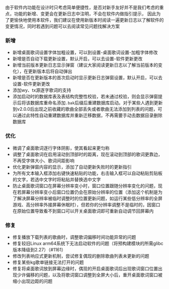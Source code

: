 由于软件内功能在设计时只考虑简单便捷性，是否对新手友好并不是我们考虑的重点，功能的新增、变更会在更新日志中注明，不会在软件内做指引提示，
因此为了更愉快地使用本软件，我们建议在使用新版本时阅读一遍更新日志以了解软件的变更情况，同时若遇到问题可以去阅读常见问题找解决方案

### 新增

- 新增桌面歌词设置字体加粗设置，可以到设置-桌面歌词设置-加粗字体修改
- 新增是否自动下载更新设置，默认开启，可以去设置-软件更新更改
- 新增当前版本更新日志显示弹窗（建议大家阅读更新日志以了解当前版本的变化），在更新版本后将自动弹出
- 新增是否在更新版本的首次启动时显示更新日志弹窗设置，默认开启，可以去设置-软件更新更改
- 添加wy、tx源逐字歌词的支持
- 添加启动时的数据库表及表结构完整性校验，若未通过校验，则会显示弹窗提示后将该数据库重命名添加`.bak`后缀后重建数据库启动。对于某些人遇到更新到v2.0.0后出现之前收藏的歌曲全部丢失或者歌曲无法添加到列表的问题，可以通过此特性自动重建数据库并重新迁移数据，不再需要手动去数据目录删除数据库

### 优化

- 微调了桌面歌词逐行字体阴影，使其看起来更匀称
- 调整了桌面歌词在启用滚动到顶部时的距离，现在滚动到顶部的歌词更靠边，不再受字体大小、歌词间距影响
- 优化更新弹窗内容的显示，添加了自动更新失败时的更新指引
- 为所有文本输入框添加右键快速粘贴的功能，右击输入框可以自动粘贴剪贴板的文字，若选中文字时将粘贴并替换选中文字
- 防止桌面歌词窗口在屏幕分辨率变小时，窗口位置跟随分辨率变化的问题，现在若屏幕分辨率变小后窗口位置仍会在原始分辨率的位置（添加这个机制是为了解决屏幕分辨率被临时调整时的位置更新问题，如运行某些低分辨率的全屏游戏、高分辨率外接屏幕休眠时），但若你的分辨率调整不是临时的，因窗口在原始位置导致看不到窗口可以开关桌面歌词即可重新自动调节回屏幕内

### 修复

- 修复播放下载列表的歌曲时，调整歌词偏移时间功能异常的问题
- 修复较旧Linux arm64系统下无法启动软件的问题（将预构建模块的所需glibc版本降级到2.27）（#1161）
- 修改列表响应式更新机制，尝试修复偶现的删除歌曲列表未更新的问题
- 修复某些kg歌单链接无法打开的问题
- 修复将桌面歌词放到屏幕边缘时，偶现的开启桌面歌词后出现歌词窗口位置出现少许偏移的问题，以及将歌词窗口调整到全屏大小后，重开桌面歌词窗口被缩小出现边距的问题
